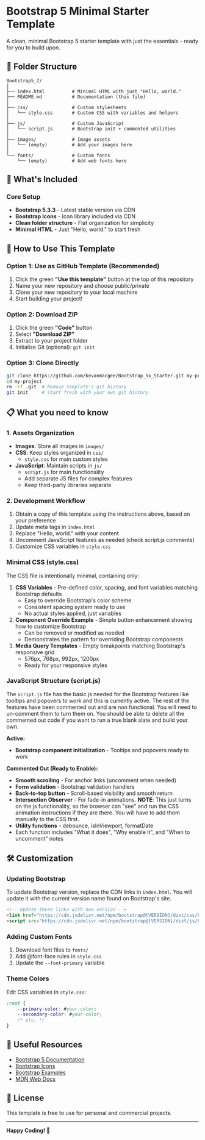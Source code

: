 # Bootstrap 5 Minimal Starter Template

A clean, minimal Bootstrap 5 starter template with just the essentials - ready for you to build upon.

## 📁 Folder Structure

```
Bootstrap5_7/
│
├── index.html          # Minimal HTML with just "Hello, world."
├── README.md           # Documentation (this file)
│
├── css/                # Custom stylesheets
│   └── style.css       # Custom CSS with variables and helpers
│
├── js/                 # Custom JavaScript
│   └── script.js       # Bootstrap init + commented utilities
│
├── images/             # Image assets
│   └── (empty)         # Add your images here
│
└── fonts/              # Custom fonts
    └── (empty)         # Add web fonts here
```

## 🚀 What's Included

### Core Setup
- **Bootstrap 5.3.3** - Latest stable version via CDN
- **Bootstrap Icons** - Icon library included via CDN
- **Clean folder structure** - Flat organization for simplicity
- **Minimal HTML** - Just "Hello, world." to start fresh

## 🎯 How to Use This Template

### Option 1: Use as GitHub Template (Recommended)
1. Click the green **"Use this template"** button at the top of this repository
2. Name your new repository and choose public/private
3. Clone your new repository to your local machine
4. Start building your project!

### Option 2: Download ZIP
1. Click the green **"Code"** button
2. Select **"Download ZIP"**
3. Extract to your project folder
4. Initialize Git (optional): `git init`

### Option 3: Clone Directly
```bash
git clone https://github.com/kevanmacgee/Bootstrap_5x_Starter.git my-project
cd my-project
rm -rf .git  # Remove template's git history
git init     # Start fresh with your own git history
```

## 📋 What you need to know

### 1. **Assets Organization**

- **Images**: Store all images in `images/`
- **CSS**: Keep styles organized in `css/`
  - `style.css` for main custom styles
- **JavaScript**: Maintain scripts in `js/`
  - `script.js` for main functionality
  - Add separate JS files for complex features
  - Keep third-party libraries separate

### 2. **Development Workflow**

1. Obtain a copy of this template using the instructions above, based on your preference
2. Update meta tags in `index.html`
3. Replace "Hello, world." with your content
4. Uncomment JavaScript features as needed (check script.js comments)
5. Customize CSS variables in `style.css`

### Minimal CSS (style.css)
The CSS file is intentionally minimal, containing only:

1. **CSS Variables** - Pre-defined color, spacing, and font variables matching Bootstrap defaults
   - Easy to override Bootstrap's color scheme
   - Consistent spacing system ready to use
   - No actual styles applied, just variables
2. **Component Override Example** - Simple button enhancement showing how to customize Bootstrap
   - Can be removed or modified as needed
   - Demonstrates the pattern for overriding Bootstrap components
3. **Media Query Templates** - Empty breakpoints matching Bootstrap's responsive grid
   - 576px, 768px, 992px, 1200px
   - Ready for your responsive styles

### JavaScript Structure (script.js)

The `script.js` file has the basic js needed for the Bootstrap features like tooltips and popovers to work and this is currently active. The rest of the features have been commented out and are non functional. You will need to un-comment them to turn them on. You should be able to delete all the commented out code if you want to run a true blank slate and build your own.

**Active:**
- **Bootstrap component initialization** - Tooltips and popovers ready to work

**Commented Out (Ready to Enable):**

- **Smooth scrolling** - For anchor links (uncomment when needed)
- **Form validation** - Bootstrap validation handlers
- **Back-to-top button** - Scroll-based visibility and smooth return
- **Intersection Observer** - For fade-in animations. **NOTE**: This just turns on the js functionality, so the browser can "see" and run the CSS animation instructions if they are there. You will have to add them manually to the CSS first.
- **Utility functions** - debounce, isInViewport, formatDate
- Each function includes "What it does", "Why enable it", and "When to uncomment" notes



## 🛠️ Customization

### Updating Bootstrap
To update Bootstrap version, replace the CDN links in `index.html`. You will update it with the current version name found on Bootstrap's site.
```html
<!-- Update these links with new version -->
<link href="https://cdn.jsdelivr.net/npm/bootstrap@[VERSION]/dist/css/bootstrap.min.css">
<script src="https://cdn.jsdelivr.net/npm/bootstrap@[VERSION]/dist/js/bootstrap.bundle.min.js">
```

### Adding Custom Fonts
1. Download font files to `fonts/`
2. Add @font-face rules in `style.css`
3. Update the `--font-primary` variable

### Theme Colors
Edit CSS variables in `style.css`:
```css
:root {
    --primary-color: #your-color;
    --secondary-color: #your-color;
    /* etc. */
}
```

## 🔗 Useful Resources

- [Bootstrap 5 Documentation](https://getbootstrap.com/docs/5.3/)
- [Bootstrap Icons](https://icons.getbootstrap.com/)
- [Bootstrap Examples](https://getbootstrap.com/docs/5.3/examples/)
- [MDN Web Docs](https://developer.mozilla.org/)

## 📝 License

This template is free to use for personal and commercial projects.

---

**Happy Coding! 🎉**
